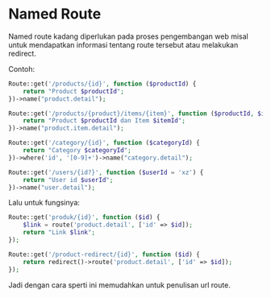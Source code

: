 # Named Route

Named route kadang diperlukan pada proses pengembangan web misal untuk mendapatkan informasi tentang route tersebut atau melakukan redirect.

Contoh:

```php
Route::get('/products/{id}', function ($productId) {
    return "Product $productId";
})->name("product.detail");

Route::get('/products/{product}/items/{item}', function ($productId, $itemId) {
    return "Product $productId dan Item $itemId";
})->name("product.item.detail");

Route::get('/category/{id}', function ($categoryId) {
    return "Category $categoryId";
})->where('id', '[0-9]+')->name("category.detail");

Route::get('/users/{id?}', function ($userId = 'xz') {
    return "User id $userId";
})->name("user.detail");
```

Lalu untuk fungsinya:
```php
Route::get('produk/{id}', function ($id) {
    $link = route('product.detail', ['id' => $id]);
    return "Link $link";
});

Route::get('/product-redirect/{id}', function ($id) {
    return redirect()->route('product.detail', ['id' => $id]);
});
```

Jadi dengan cara sperti ini memudahkan untuk penulisan url route.
